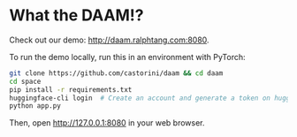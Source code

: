 # What the DAAM!?

Check out our demo: http://daam.ralphtang.com:8080.

To run the demo locally, run this in an environment with PyTorch:
```bash
git clone https://github.com/castorini/daam && cd daam
cd space
pip install -r requirements.txt
huggingface-cli login  # Create an account and generate a token on huggingface.co
python app.py
```

Then, open http://127.0.0.1:8080 in your web browser.
